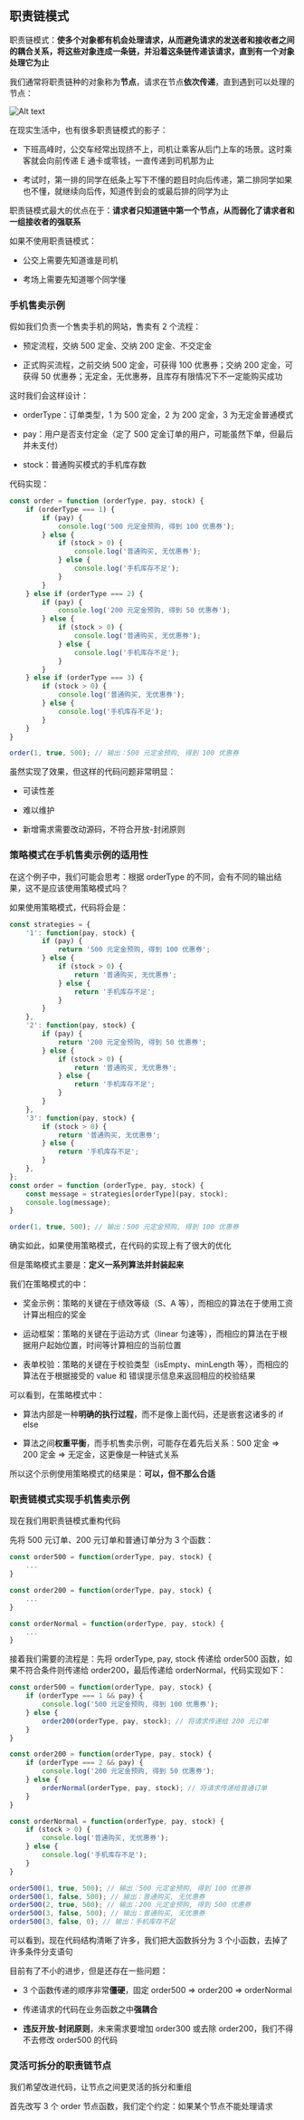 ## 职责链模式

职责链模式：**使多个对象都有机会处理请求，从而避免请求的发送者和接收者之间的耦合关系，将这些对象连成一条链，并沿着这条链传递该请求，直到有一个对象处理它为止**

我们通常将职责链种的对象称为**节点**，请求在节点**依次传递**，直到遇到可以处理的节点：

![Alt text](./imgs/11-01.png)

在现实生活中，也有很多职责链模式的影子：

- 下班高峰时，公交车经常出现挤不上，司机让乘客从后门上车的场景。这时乘客就会向前传递 E 通卡或零钱，一直传递到司机那为止

- 考试时，第一排的同学在纸条上写下不懂的题目时向后传递，第二排同学如果也不懂，就继续向后传，知道传到会的或最后排的同学为止

职责链模式最大的优点在于：**请求者只知道链中第一个节点，从而弱化了请求者和一组接收者的强联系**

如果不使用职责链模式：

- 公交上需要先知道谁是司机

- 考场上需要先知道哪个同学懂

### 手机售卖示例

假如我们负责一个售卖手机的网站，售卖有 2 个流程：

- 预定流程，交纳 500 定金、交纳 200 定金、不交定金

- 正式购买流程，之前交纳 500 定金，可获得 100 优惠券；交纳 200 定金，可获得 50 优惠券；无定金，无优惠券，且库存有限情况下不一定能购买成功

这时我们会这样设计：

- orderType：订单类型，1 为 500 定金，2 为 200 定金，3 为无定金普通模式

- pay：用户是否支付定金（定了 500 定金订单的用户，可能虽然下单，但最后并未支付）

- stock：普通购买模式的手机库存数

代码实现：

```js
const order = function (orderType, pay, stock) {
    if (orderType === 1) {
        if (pay) {
            console.log('500 元定金预购, 得到 100 优惠券');
        } else {
            if (stock > 0) {
                console.log('普通购买, 无优惠券');
            } else {
                console.log('手机库存不足');
            }
        }
    } else if (orderType === 2) {
        if (pay) {
            console.log('200 元定金预购, 得到 50 优惠券');
        } else {
            if (stock > 0) {
                console.log('普通购买, 无优惠券');
            } else {
                console.log('手机库存不足');
            }
        }
    } else if (orderType === 3) {
        if (stock > 0) {
            console.log('普通购买, 无优惠券');
        } else {
            console.log('手机库存不足');
        }
    }
}

order(1, true, 500); // 输出：500 元定金预购, 得到 100 优惠券
```

虽然实现了效果，但这样的代码问题非常明显：

- 可读性差

- 难以维护

- 新增需求需要改动源码，不符合开放-封闭原则

### 策略模式在手机售卖示例的适用性

在这个例子中，我们可能会思考：根据 orderType 的不同，会有不同的输出结果，这不是应该使用策略模式吗？

如果使用策略模式，代码将会是：

```js
const strategies = {
    '1': function(pay, stock) {
        if (pay) {
            return '500 元定金预购, 得到 100 优惠券';
        } else {
            if (stock > 0) {
                return '普通购买, 无优惠券';
            } else {
                return '手机库存不足';
            }
        }
    },
    '2': function(pay, stock) {
        if (pay) {
            return '200 元定金预购, 得到 50 优惠券';
        } else {
            if (stock > 0) {
                return '普通购买, 无优惠券';
            } else {
                return '手机库存不足';
            }
        }
    },
    '3': function(pay, stock) {
        if (stock > 0) {
            return '普通购买, 无优惠券';
        } else {
            return '手机库存不足';
        }
    },
};
const order = function (orderType, pay, stock) {
    const message = strategies[orderType](pay, stock);
    console.log(message);
}

order(1, true, 500); // 输出：500 元定金预购, 得到 100 优惠券
```

确实如此，如果使用策略模式，在代码的实现上有了很大的优化

但是策略模式主要是：**定义一系列算法并封装起来**

我们在策略模式的中：

- 奖金示例：策略的关键在于绩效等级（S、A 等），而相应的算法在于使用工资计算出相应的奖金

- 运动框架：策略的关键在于运动方式（linear 匀速等），而相应的算法在于根据用户起始位置，时间等计算相应的当前位置

- 表单校验：策略的关键在于校验类型（isEmpty、minLength 等），而相应的算法在于根据接受的 value 和 错误提示信息来返回相应的校验结果

可以看到，在策略模式中：

- 算法内部是一种**明确的执行过程**，而不是像上面代码，还是嵌套这诸多的 if else

- 算法之间**权重平衡**，而手机售卖示例，可能存在着先后关系：500 定金 => 200 定金 => 无定金，这更像是一种链式关系

所以这个示例使用策略模式的结果是：**可以，但不那么合适**

### 职责链模式实现手机售卖示例

现在我们用职责链模式重构代码

先将 500 元订单、200 元订单和普通订单分为 3 个函数：

```js
const order500 = function(orderType, pay, stock) {
    ...
}

const order200 = function(orderType, pay, stock) {
    ...
}

const orderNormal = function(orderType, pay, stock) {
    ...
}
```

接着我们需要的流程是：先将 orderType, pay, stock 传递给 order500 函数，如果不符合条件则传递给 order200，最后传递给 orderNormal，代码实现如下：

```js
const order500 = function(orderType, pay, stock) {
    if (orderType === 1 && pay) {
        console.log('500 元定金预购, 得到 100 优惠券');
    } else {
        order200(orderType, pay, stock); // 将请求传递给 200 元订单
    }
}

const order200 = function(orderType, pay, stock) {
    if (orderType === 2 && pay) {
        console.log('200 元定金预购, 得到 50 优惠券');
    } else {
        orderNormal(orderType, pay, stock); // 将请求传递给普通订单
    }
}

const orderNormal = function(orderType, pay, stock) {
    if (stock > 0) {
        console.log('普通购买, 无优惠券');
    } else {
        console.log('手机库存不足');
    }
}

order500(1, true, 500); // 输出：500 元定金预购, 得到 100 优惠券
order500(1, false, 500); // 输出：普通购买, 无优惠券
order500(2, true, 500); // 输出：200 元定金预购, 得到 500 优惠券
order500(3, false, 500); // 输出：普通购买, 无优惠券
order500(3, false, 0); // 输出：手机库存不足
```

可以看到，现在代码结构清晰了许多，我们把大函数拆分为 3 个小函数，去掉了许多条件分支语句

目前有了不小的进步，但是还存在一些问题：

-  3 个函数传递的顺序非常**僵硬**，固定 order500 => order200 => orderNormal

- 传递请求的代码在业务函数之中**强耦合**

- **违反开放-封闭原则**，未来需求要增加 order300 或去除 order200，我们不得不去修改 order500 的代码

### 灵活可拆分的职责链节点

我们希望改进代码，让节点之间更灵活的拆分和重组

首先改写 3 个 order 节点函数，我们定个约定：如果某个节点不能处理请求
